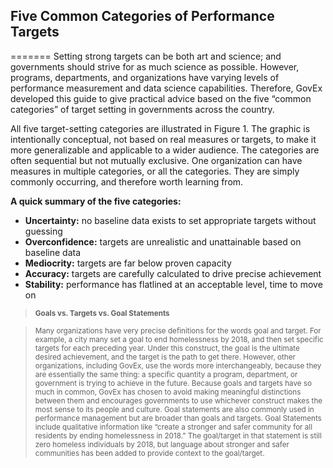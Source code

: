 ## Five Common Categories of Performance Targets
=======
Setting strong targets can be both art and science; and governments should strive for as much science as possible. However, programs, departments, and organizations have varying levels of performance measurement and data science capabilities. Therefore, GovEx developed this guide to give practical advice based on the five “common categories” of target setting in governments across the country. 

All five target-setting categories are illustrated in Figure 1. The graphic is intentionally conceptual, not based on real measures or targets, to make it more generalizable and applicable to a wider audience. The categories are often sequential but not mutually exclusive. One organization can have measures in multiple categories, or all the categories. They are simply commonly occurring, and therefore worth learning from. 

**A quick summary of the five categories:**
* **Uncertainty:** no baseline data exists to set appropriate targets without guessing
* **Overconfidence:** targets are unrealistic and unattainable based on baseline data
* **Mediocrity:** targets are far below proven capacity
* **Accuracy:** targets are carefully calculated to drive precise achievement
* **Stability:** performance has flatlined at an acceptable level, time to move on 

> <sub>**Goals vs. Targets vs. Goal Statements** </sub>

> <sub>Many organizations have very precise definitions for the words goal and target. For example, a city many set a goal to end homelessness by 2018, and then set specific targets for each preceding year. Under this construct, the goal is the ultimate desired achievement, and the target is the path to get there. However, other organizations, including GovEx, use the words more interchangeably, because they are essentially the same thing: a specific quantity a program, department, or government is trying to achieve in the future. Because goals and targets have so much in common, GovEx has chosen to avoid making meaningful distinctions between them and encourages governments to use whichever construct makes the most sense to its people and culture. Goal statements are also commonly used in performance management but are broader than goals and targets. Goal Statements include qualitative information like “create a stronger and safer community for all residents by ending homelessness in 2018.” The goal/target in that statement is still zero homeless individuals by 2018, but language about stronger and safer communities has been added to provide context to the goal/target.</sub> 

